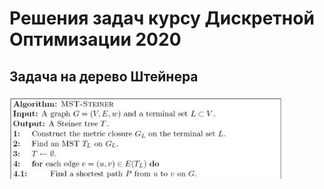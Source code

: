 # Решения задач курсу Дискретной Оптимизации 2020

## Задача на дерево Штейнера 

![алгортм](data/2020-05-21%2010.43.33.jpg)
